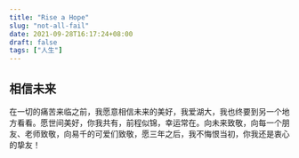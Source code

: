 ```yaml
---
title: "Rise a Hope"
slug: "not-all-fail"
date: 2021-09-28T16:17:24+08:00
draft: false
tags: ["人生"]
---
```


## 相信未来

在一切的痛苦来临之前，我愿意相信未来的美好，我爱湖大，我也终要到另一个地方看看。愿世间美好，你我共有，前程似锦，幸运常在。向未来致敬，向每一个朋友、老师致敬，向易千的可爱们致敬，愿三年之后，我不悔恨当初，你我还是衷心的挚友！
